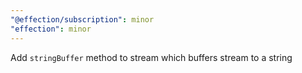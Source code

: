 ```yaml
---
"@effection/subscription": minor
"effection": minor
---
```


Add `stringBuffer` method to stream which buffers stream to a string

